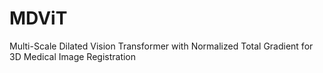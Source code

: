 # MDViT
Multi-Scale Dilated Vision Transformer with Normalized Total Gradient for 3D Medical Image Registration
